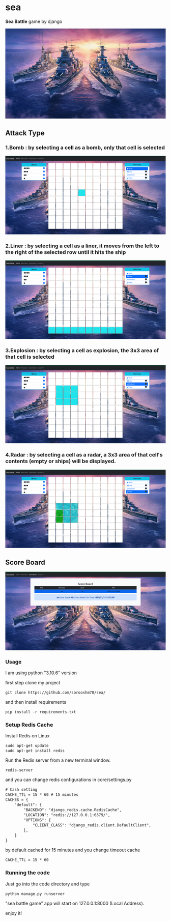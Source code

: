 # sea
**Sea Battle** game by django

![poster](.github/images/poster.png)

## Attack Type

### 1.Bomb : by selecting a cell as a bomb, only that cell is selected
![bomb](.github/images/bomb1.png) 

### 2.Liner : by selecting a cell as a liner, it moves from the left to the right of the selected row until it hits the ship
![liner](.github/images/liner1.png)

### 3.Explosion : by selecting a cell  as explosion, the 3x3 area of that cell is selected
![explosion](.github/images/explosion1.png)

### 4.Radar : by selecting a cell as a radar, a 3x3 area of that cell's contents (empty or ships) will be displayed.
![radar](.github/images/radar1.png)

## Score Board
![end-game](.github/images/score.png)

### Usage
I am using python "3.10.6" version 

first step clone my project
```
git clone https://github.com/sorooshm78/sea/
```

and then install requirements  
```
pip install -r requirements.txt
```

### Setup Redis Cache 
Install Redis on Linux 
```
sudo apt-get update
sudo apt-get install redis
```
Run the Redis server from a new terminal window.
```
redis-server
```
and you can change redis configurations in core/settings.py
```
# Cash setting
CACHE_TTL = 15 * 60 # 15 minutes
CACHES = {
    "default": {
        "BACKEND": "django_redis.cache.RedisCache",
        "LOCATION": "redis://127.0.0.1:6379/",
        "OPTIONS": {
            "CLIENT_CLASS": "django_redis.client.DefaultClient",
        },
    }
}
```
by default cached for 15 minutes and you change timeout cache
```
CACHE_TTL = 15 * 60
```

### Running the code 
Just go into the code directory and type 
```
python manage.py runserver
```
"sea battle game" app will start on 127.0.0.1:8000 (Local Address).
 
enjoy it!